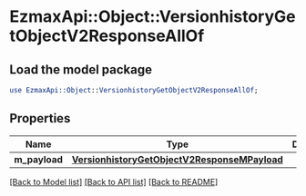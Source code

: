 # EzmaxApi::Object::VersionhistoryGetObjectV2ResponseAllOf

## Load the model package
```perl
use EzmaxApi::Object::VersionhistoryGetObjectV2ResponseAllOf;
```

## Properties
Name | Type | Description | Notes
------------ | ------------- | ------------- | -------------
**m_payload** | [**VersionhistoryGetObjectV2ResponseMPayload**](VersionhistoryGetObjectV2ResponseMPayload.md) |  | 

[[Back to Model list]](../README.md#documentation-for-models) [[Back to API list]](../README.md#documentation-for-api-endpoints) [[Back to README]](../README.md)



